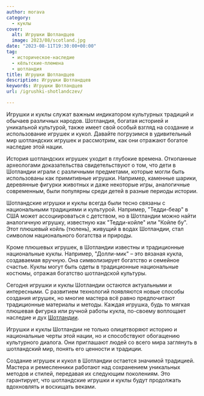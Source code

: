 ```yaml
---
author: morava
category:
  - куклы
cover:
  alt: Игрушки Шотландцев
  image: 2023/08/scotland.jpg
date: "2023-08-11T19:30:00+00:00"
tag:
  - историческое-наследие
  - кёльтские-племена
  - шотландия
title: Игрушки Шотландцев
description: Игрушки Шотландцев
keywords: Игрушки Шотландцев
url: /igrushki-shotlandczev/

---
```

Игрушки и куклы служат важным индикатором культурных традиций и обычаев различных народов. Шотландия, богатая историей и уникальной культурой, также имеет свой особый взгляд на создание и использование игрушек и кукол. Давайте погрузимся в удивительный мир шотландских игрушек и рассмотрим, как они отражают богатое наследие этой нации.

История шотландских игрушек уходит в глубокие времена. Откопанные археологами доказательства свидетельствуют о том, что дети в Шотландии играли с различными предметами, которые могли быть использованы как примитивные игрушки. Например, каменные шарики, деревянные фигурки животных и даже некоторые игры, аналогичные современным, были популярны среди детей в разные периоды истории.

Шотландские игрушки и куклы всегда были тесно связаны с национальными традициями и культурой. Например, "Тедди-беар" в США может ассоциироваться с детством, но в Шотландии можно найти аналогичную игрушку, известную как "Тедди-койле" или "Койле бу". Этот плюшевый койль (тюлень), живущий в водах Шотландии, стал символом национального богатства и природы.

Кроме плюшевых игрушек, в Шотландии известны и традиционные национальные куклы. Например, "Долли-мик" – это вязаная кукла, создаваемая вручную. Она символизирует богатство и семейное счастье. Куклы могут быть одеты в традиционные национальные костюмы, отражая богатство шотландской культуры.

Сегодня игрушки и куклы Шотландии остаются актуальными и интересными. С развитием технологий появляются новые способы создания игрушек, но многие мастера всё равно предпочитают традиционные материалы и методы. Каждая игрушка, будь то мягкая плюшевая фигурка или ручной работы кукла, по-своему воплощает наследие и дух [Шотландии](https://www.adora.ru/kukly-shotlandczev-olstera/).

Игрушки и куклы Шотландии не только олицетворяют историю и национальные черты этой нации, но и способствуют обогащению культурного диалога. Они приглашают людей со всего мира заглянуть в шотландский мир, понять его ценности и традиции.

Создание игрушек и кукол в Шотландии остается значимой традицией. Мастера и ремесленники работают над сохранением уникальных методов и стилей, передавая их следующим поколениям. Это гарантирует, что шотландские игрушки и куклы будут продолжать вдохновлять и восхищать веками.
